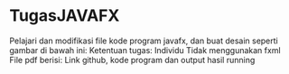 # TugasJAVAFX
Pelajari dan modifikasi file kode program javafx, dan buat desain seperti gambar di bawah ini:  Ketentuan tugas:      Individu     Tidak menggunakan fxml     File pdf berisi: Link github, kode program dan output hasil running
